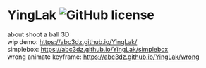 # YingLak ![GitHub license](https://img.shields.io/badge/license-MIT-blue.svg)
about shoot a ball 3D
<br>wip demo: https://abc3dz.github.io/YingLak/
<br>simplebox: https://abc3dz.github.io/YingLak/simplebox
<br>wrong animate keyframe: https://abc3dz.github.io/YingLak/wrong
